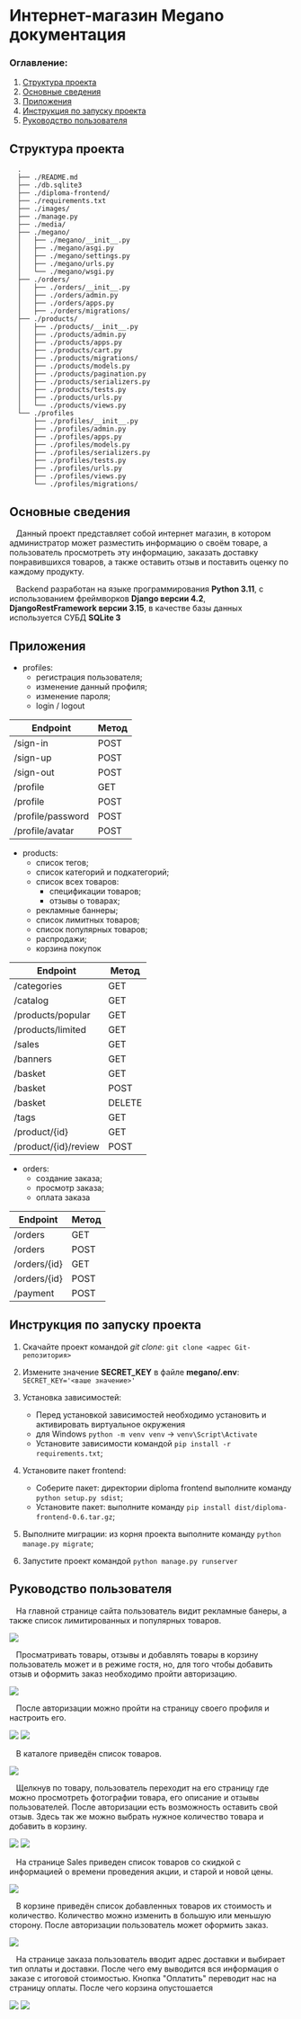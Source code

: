 # Интернет-магазин Megano<br>документация


### Оглавление:

1. [Структура проекта](#cтруктура-проекта)
2. [Основные сведения](#основные-сведения)
3. [Приложения](#приложения)
4. [Инструкция по запуску проекта](#инструкция-по-запуску-проекта)
5. [Руководство пользователя](#руководство-пользователя)


## Cтруктура проекта

```
  .
  ├── ./README.md
  ├── ./db.sqlite3
  ├── ./diploma-frontend/
  ├── ./requirements.txt
  ├── ./images/
  ├── ./manage.py
  ├── ./media/
  ├── ./megano/
  │   ├── ./megano/__init__.py
  │   ├── ./megano/asgi.py
  │   ├── ./megano/settings.py
  │   ├── ./megano/urls.py
  │   └── ./megano/wsgi.py
  ├── ./orders/
  │   ├── ./orders/__init__.py
  │   ├── ./orders/admin.py
  │   ├── ./orders/apps.py
  │   ├── ./orders/migrations/
  ├── ./products/
  │   ├── ./products/__init__.py
  │   ├── ./products/admin.py
  │   ├── ./products/apps.py
  │   ├── ./products/cart.py
  │   ├── ./products/migrations/
  │   ├── ./products/models.py
  │   ├── ./products/pagination.py
  │   ├── ./products/serializers.py
  │   ├── ./products/tests.py
  │   ├── ./products/urls.py
  │   └── ./products/views.py
  └── ./profiles
      ├── ./profiles/__init__.py
      ├── ./profiles/admin.py
      ├── ./profiles/apps.py
      ├── ./profiles/models.py
      ├── ./profiles/serializers.py
      ├── ./profiles/tests.py
      ├── ./profiles/urls.py
      ├── ./profiles/views.py
      └── ./profiles/migrations/
```

## Основные сведения


&nbsp;&nbsp;&nbsp;Данный проект представляет собой интернет магазин, в котором администратор может разместить информацию о своём товаре,
а пользователь просмотреть эту информацию, заказать доставку понравившихся товаров, а также оставить отзыв и
поставить оценку по каждому продукту.

&nbsp;&nbsp;&nbsp;Backend разработан на языке программирования **Python 3.11**, с использованием фреймворков **Django версии 4.2**, **DjangoRestFramework версии 3.15**, в качестве базы данных используется СУБД **SQLite 3**


## Приложения


* profiles:
  * регистрация пользователя;
  * изменение данный профиля;
  * изменение пароля;
  * login / logout

| Endpoint          | Метод |
|-------------------|-------|
| /sign-in          | POST  |
| /sign-up          | POST  |
| /sign-out         | POST  |
| /profile          | GET   |
| /profile          | POST  |
| /profile/password | POST  |
| /profile/avatar   | POST  |

* products:
  * список тегов;
  * список категорий и подкатегорий;
  * список всех товаров:
    * спецификации товаров;
    * отзывы о товарах;
  * рекламные баннеры;
  * список лимитных товаров;
  * список популярных товаров;
  * распродажи;
  * корзина покупок

| Endpoint             | Метод  |
|----------------------|--------|
| /categories          | GET    |
| /catalog             | GET    |
| /products/popular    | GET    |
| /products/limited    | GET    |
| /sales               | GET    |
| /banners             | GET    |
| /basket              | GET    |
| /basket              | POST   |
| /basket              | DELETE |
| /tags                | GET    |
| /product/{id}        | GET    |
| /product/{id}/review | POST   |

* orders:
  * создание заказа;
  * просмотр заказа;
  * оплата заказа

| Endpoint     | Метод |
|--------------|-------|
| /orders      | GET   |
| /orders      | POST  |
| /orders/{id} | GET   |
| /orders/{id} | POST  |
| /payment     | POST  |

## Инструкция по запуску проекта


1. Скачайте проект командой *git clone*: `git clone <адрес Git-репозитория>`

2. Измените значение **SECRET_KEY** в файле **megano/.env**: `SECRET_KEY='<ваше значение>'`

3. Установка зависимостей:

    * Перед установкой зависимостей необходимо установить и активировать виртуальное окружения
    * для Windows `python -m venv venv` -> `venv\Script\Activate`
    * Установите зависимости командой `pip install -r requirements.txt`;

4. Установите пакет frontend:
    * Соберите пакет:  директории diploma frontend выполните команду `python setup.py sdist`;
    * Установите пакет: выполните команду `pip install dist/diploma-frontend-0.6.tar.gz`;

5. Выполните миграции: из корня проекта выполните команду `python manage.py migrate`;

6. Запустите проект командой `python manage.py runserver`

## Руководство пользователя


&nbsp;&nbsp;&nbsp;На главной странице сайта пользователь видит рекламные банеры, а также список лимитированных и 
популярных товаров.

![](/images/main_page.png)

&nbsp;&nbsp;&nbsp;Просматривать товары, отзывы и добавлять товары в корзину пользователь может и в режиме гостя, но,
для того чтобы добавить отзыв и оформить заказ необходимо пройти авторизацию. 

![](/images/login.png)

&nbsp;&nbsp;&nbsp;После авторизации можно пройти на страницу своего профиля и настроить его.

![](/images/default.png)
![](/images/user.png)

&nbsp;&nbsp;&nbsp;В каталоге приведён список товаров.

![](/images/catalog.png)

&nbsp;&nbsp;&nbsp;Щелкнув по товару, пользователь переходит на его страницу где можно просмотреть фотографии товара,
его описание и отзывы пользователей. После авторизации есть возможность оставить свой отзыв. Здесь так же можно выбрать
нужное количество товара и добавить в корзину.

![](/images/product.png)
![](/images/review.png)

&nbsp;&nbsp;&nbsp;На странице Sales приведен список товаров со скидкой с информацией о времени проведения акции, 
и старой и новой цены.

![](/images/sales.png)

&nbsp;&nbsp;&nbsp;В корзине приведён список добавленных товаров их стоимость и количество. Количество можно изменить в
большую или меньшую сторону. После авторизации пользователь может оформить заказ.

![](/images/cart.png)

&nbsp;&nbsp;&nbsp;На странице заказа пользователь вводит адрес доставки и выбирает тип оплаты и доставки. После чего 
ему выводится вся информация о заказе с итоговой стоимостью. Кнопка "Оплатить" переводит нас на страницу оплаты. После
чего корзина опустошается

![](/images/order.png)
![](/images/payment.png)
